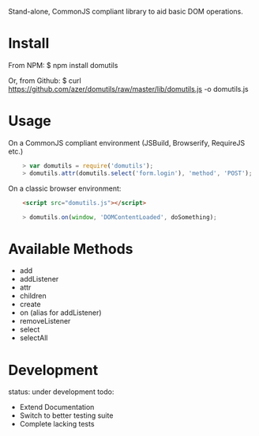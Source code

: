 Stand-alone, CommonJS compliant library to aid basic DOM operations.

Install
=======
From NPM:
    $ npm install domutils

Or, from Github:
    $ curl https://github.com/azer/domutils/raw/master/lib/domutils.js -o domutils.js

Usage
=====
On a CommonJS compliant environment (JSBuild, Browserify, RequireJS etc.)

```javascript
    > var domutils = require('domutils');
    > domutils.attr(domutils.select('form.login'), 'method', 'POST');
```

On a classic browser environment:

```html
    <script src="domutils.js"></script>
```
```javascript
    > domutils.on(window, 'DOMContentLoaded', doSomething);
```


Available Methods
=================
* add
* addListener
* attr
* children
* create
* on (alias for addListener)
* removeListener
* select
* selectAll

Development
===========
status: under development
todo:
* Extend Documentation
* Switch to better testing suite
* Complete lacking tests
